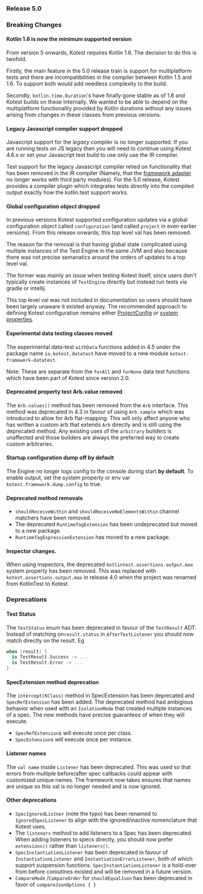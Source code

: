 ### Release 5.0

### Breaking Changes

#### Kotlin 1.6 is now the minimum supported version

From version 5 onwards, Kotest requires Kotlin 1.6. The decision to do this is twofold.

Firstly, the main feature in the 5.0
release train is support for multiplatform tests and there are incompatibilities in the compiler between Kotlin 1.5 and 1.6. To support both
would add needless complexity to the build.

Secondly, `kotlin.time.Duration`'s have finally gone stable as of 1.6 and Kotest
builds on these internally. We wanted to be able to depend on the multiplatform functionality provided by Kotlin durations without
any issues arising from changes in these classes from previous versions.

#### Legacy Javascript compiler support dropped

Javascript support for the _legacy_ compiler is no longer supported. If you are running tests on JS legacy then you will need to continue using Kotest 4.6.x or set your Javascript test build to use only use the IR compiler.

Test support for the legacy Javascript compiler relied on functionality that has been removed in the IR compiler (Namely, that the
[framework adapter](https://kotlinlang.org/api/latest/kotlin.test/kotlin.test/-framework-adapter/) no longer works with third
party modules). For the 5.0 release, Kotest provides a compiler plugin which integrates tests directly into the compiled output exactly
how the kotlin.test support works.

#### Global configuration object dropped

In previous versions Kotest supported configuration updates via a global configuration object called `configuration` (and called `project` in even earlier versions).
From this release onwards, this top level val has been removed.

The reason for the removal is that having global state complicated using multiple instances of the Test Engine in the same JVM and
also because there was not precise semanatics around the orders of updates to a top level val.

The former was mainly an issue when testing Kotest itself, since users don't typically create instances of `TestEngine`
directly but instead run tests via gradle or intellij.

This top level val was not included in documentation so users should have been largely unaware it existed anyway. The
recommended approach to defining Kotest configuration remains
either [ProjectConfig](https://kotest.io/docs/framework/project-config.html)
or [system properties](https://kotest.io/docs/framework/framework-config-props.html).

#### Experimental data testing classes moved

The experimental data-test `withData` functions added in 4.5 under the package name `io.kotest.datatest` have moved to a new module `kotest-framework-datatest`.

Note: These are separate from the `forAll` and `forNone` data test functions which have been part of Kotest since version 2.0.

#### Deprecated property test Arb.value removed

The `Arb.values()` method has been removed from the `Arb` interface. This method was deprecated in 4.3 in favour of using `Arb.sample` which was introduced to allow for Arb flat-mapping. This will only affect anyone who has written a custom arb that extends `Arb` directly and is still using the deprecated method. Any existing uses of the `arbitrary` builders is unaffected and those builders are always the preferred way to create custom arbitraries.

#### Startup configuration dump off by default

The Engine no longer logs config to the console during start **by default**. To enable output, set the system property or env var `kotest.framework.dump.config` to true.

#### Deprecated method removals

* `shouldReceiveWithin` and `shouldReceiveNoElementsWithin` channel matchers have been removed.
* The deprecated `RuntimeTagExtension` has been undeprecated but moved to a new package.
* `RuntimeTagExpressionExtension` has moved to a new package.

#### Inspector changes.

When using inspectors, the deprecated `kotlintest.assertions.output.max` system property has been removed.
This was replaced with `kotest.assertions.output.max` in release 4.0 when the project was renamed
from KotlinTest to Kotest.

### Deprecations

#### Test Status

The `TestStatus` enum has been deprecated in favour of the `TestResult` ADT. Instead of matching on`result.status` in `AfterTestListener` you should now match directly on the result. Eg

```kotlin
when (result) {
  is TestResult.Success -> ...
  is TestResult.Error -> ...
}
```

#### SpecExtension method deprecation

The `intercept(KClass)` method in SpecExtension has been deprecated and `SpecRefExtension` has been added. The deprecated method had ambigious behavior when used with an `IsolationMode` that created multiple instances of a spec. The new methods have precise guarantees of when they will execute.

* `SpecRefExtension`s will execute once per class.
* `SpecExtension`s will execute once per instance.

#### Listener names

The `val name` inside `Listener` has been deprecated. This was used so that errors from multiple before/after spec callbacks could appear with customized unique names. The framework now takes ensures that names are unique so this val is no longer needed and is now ignored.


#### Other deprecations

* `SpecIgnoredListner` (note the typo) has been renamed to `IgnoredSpecListener` to align with the ignored/inactive nomenclature that Kotest uses.
* The `listeners` method to add listeners to a Spec has been deprecated. When adding listeners to specs directly, you should now prefer `extensions()` rather than `listeners()`.
* `SpecInstantiationListener` has been deprecated in favour of `InstantiationListener` and `InstantiationErrorListener`, both of which support suspension functions. `SpecInstantiationListener` is a hold-over from before coroutines existed and will be removed in a future version.
* `CompareMode` /`CompareOrder` for `shouldEqualJson` has been deprecated in favor of `compareJsonOptions { }`
